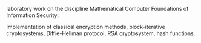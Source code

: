 laboratory work on the discipline Mathematical Computer Foundations of Information Security:

Implementation of classical encryption methods, block-iterative cryptosystems, Diffie-Hellman protocol, RSA cryptosystem, hash functions.
